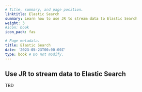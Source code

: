 ```yaml
---
# Title, summary, and page position.
linktitle: Elastic Search
summary: Learn how to use JR to stream data to Elastic Search
weight: 3
#icon: book
icon_pack: fas

# Page metadata.
title: Elastic Search
date: '2023-05-23T00:00:00Z'
type: book # Do not modify.
---
```


## Use JR to stream data to Elastic Search

TBD
